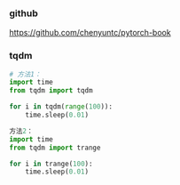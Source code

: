 ### github
https://github.com/chenyuntc/pytorch-book

### tqdm

```python
# 方法1：
import time
from tqdm import tqdm

for i in tqdm(range(100)):
    time.sleep(0.01)

方法2：
import time
from tqdm import trange

for i in trange(100):
    time.sleep(0.01) 
```
